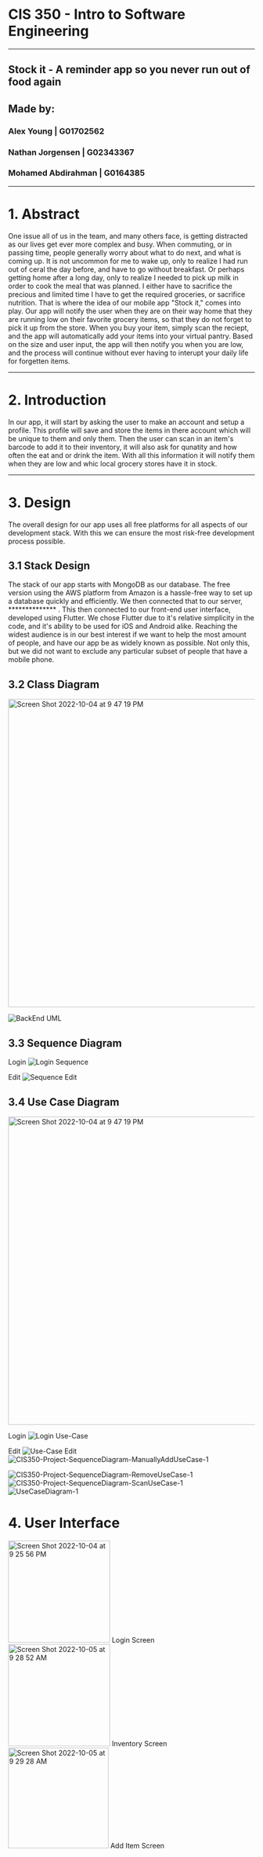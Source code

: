 # CIS 350 - Intro to Software Engineering  
---
## Stock it - A reminder app so you never run out of food again  
## Made by:  

### Alex Young | G01702562  
### Nathan Jorgensen | G02343367  
### Mohamed Abdirahman | G0164385 
 

---
# 1. Abstract  
One issue all of us in the team, and many others face, is getting distracted as our lives get ever more complex and busy. When commuting, or in passing time, people generally worry about what to do next, and what is coming up. It is not uncommon for me to wake up, only to realize I had run out of ceral the day before, and have to go without breakfast. Or perhaps getting home after a long day, only to realize I needed to pick up milk in order to cook the meal that was planned. I either have to sacrifice the precious and limited time I have to get the required groceries, or sacrifice nutrition. That is where the idea of our mobile app "Stock it," comes into play. Our app will notify the user when they are on their way home that they are running low on their favorite grocery items, so that they do not forget to pick it up from the store. When you buy your item, simply scan the reciept, and the app will automatically add your items into your virtual pantry. Based on the size and user input, the app will then notify you when you are low, and the process will continue without ever having to interupt your daily life for forgetten items.
  
  
--- 
# 2. Introduction  
In our app, it will start by asking the user to make an account and setup a profile. This profile will save and store the items in there account which will be unique to them and only them. Then the user can scan in an item's barcode to add it to their inventory, it will also ask for qunatity and how often the eat and or drink the item. With all this information it will notify them when they are low and whic local grocery stores have it in stock.
  
    
---
# 3. Design  
  The overall design for our app uses all free platforms for all aspects of our development stack. With this we can ensure the most risk-free development process possible. 

 

## 3.1 Stack Design  

  The stack of our app starts with MongoDB as our database. The free version using the AWS platform from Amazon is a hassle-free way to set up a database quickly and efficiently. We then connected that to our server, ************** . This then connected to our front-end user interface, developed using Flutter. We chose Flutter due to it's relative simplicity in the code, and it's ability to be used for iOS and Android alike. Reaching the widest audience is in our best interest if we want to help the most amount of people, and have our app be as widely known as possible. Not only this, but we did not want to exclude any particular subset of people that have a mobile phone.  

## 3.2 Class Diagram  
<img width="628" alt="Screen Shot 2022-10-04 at 9 47 19 PM" src="https://user-images.githubusercontent.com/71032586/193961838-81cd0e8b-0770-4e68-a27a-1f8efa9095fc.png">

![BackEnd UML](https://user-images.githubusercontent.com/50177364/193965701-6af769eb-9310-4c40-ac8c-1791e0752937.PNG)

## 3.3 Sequence Diagram  

Login
![Login Sequence](https://user-images.githubusercontent.com/50177364/193960858-e047f429-1a94-4f40-b10c-75538f09a9c9.PNG)

Edit
![Sequence Edit](https://user-images.githubusercontent.com/50177364/193960825-3b29974e-14f5-4eb6-aa0a-e37338f6fed1.PNG)

## 3.4 Use Case Diagram  
<img width="628" alt="Screen Shot 2022-10-04 at 9 47 19 PM" src="https://user-images.githubusercontent.com/71032586/193961838-81cd0e8b-0770-4e68-a27a-1f8efa9095fc.png">

Login
![Login Use-Case](https://user-images.githubusercontent.com/50177364/193960771-6f350f50-1d8d-4a73-9c45-28a996d24132.PNG)

Edit
![Use-Case Edit](https://user-images.githubusercontent.com/50177364/193960787-bc9abc02-6170-4e58-ab04-bf76a91961ec.PNG)
![CIS350-Project-SequenceDiagram-ManuallyAddUseCase-1](https://user-images.githubusercontent.com/77644964/194074221-446a8504-bd93-4316-bb1b-5491e309c3c3.png)

![CIS350-Project-SequenceDiagram-RemoveUseCase-1](https://user-images.githubusercontent.com/77644964/194074245-846d8e59-5858-43ad-a1f0-ea8bc475b3e9.png)
![CIS350-Project-SequenceDiagram-ScanUseCase-1](https://user-images.githubusercontent.com/77644964/194074259-c3f65c07-8186-45bc-8f92-4a46101a88bc.png)
![UseCaseDiagram-1](https://user-images.githubusercontent.com/77644964/194074271-d9d35b2e-fe64-4594-bee2-02b41624d304.png)


# 4. User Interface  
  <img width="208" alt="Screen Shot 2022-10-04 at 9 25 56 PM" src="https://user-images.githubusercontent.com/71032586/193959633-1687c495-bf04-4959-bf56-7c91fdcc0ba7.png"> 
  Login Screen
  <img width="208" alt="Screen Shot 2022-10-05 at 9 28 52 AM" src="https://user-images.githubusercontent.com/71032586/194072316-d7d4eb34-995a-4426-996b-a469fa123c17.png"> 
  Inventory Screen
<img width="205" alt="Screen Shot 2022-10-05 at 9 29 28 AM" src="https://user-images.githubusercontent.com/71032586/194072414-57250f36-cffc-45e7-8cc7-3a44f05ca825.png"> 
Add Item Screen

